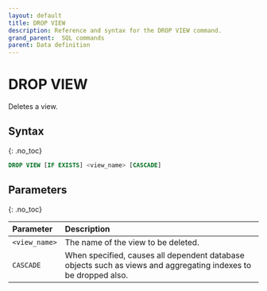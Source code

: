 ```yaml
---
layout: default
title: DROP VIEW
description: Reference and syntax for the DROP VIEW command.
grand_parent:  SQL commands
parent: Data definition
---
```


# DROP VIEW

Deletes a view.

## Syntax
{: .no_toc}

```sql
DROP VIEW [IF EXISTS] <view_name> [CASCADE]
```
## Parameters
{: .no_toc}

| Parameter     | Description                         |
| :------------- | :----------------------------------- |
| `<view_name>` | The name of the view to be deleted. |
| `CASCADE`       | When specified, causes all dependent database objects such as views and aggregating indexes to be dropped also. |
